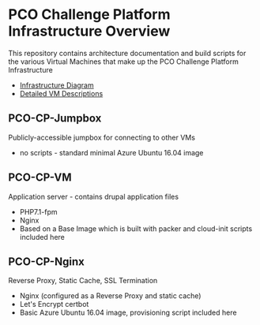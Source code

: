 # PCO Challenge Platform Infrastructure Overview

This repository contains architecture documentation and build scripts for the various Virtual Machines that make up the
PCO Challenge Platform Infrastructure

- [Infrastructure Diagram](PCO%20Challenge%20Platform%20Architecture.png)
- [Detailed VM Descriptions](challenge-platform-server-architecture.md)

## PCO-CP-Jumpbox
Publicly-accessible jumpbox for connecting to other VMs
- no scripts - standard minimal Azure Ubuntu 16.04 image

## PCO-CP-VM
Application server - contains drupal application files
- PHP7.1-fpm
- Nginx
- Based on a Base Image which is built with packer and cloud-init scripts included here

## PCO-CP-Nginx
Reverse Proxy, Static Cache, SSL Termination
- Nginx (configured as a Reverse Proxy and static cache)
- Let's Encrypt certbot
- Basic Azure Ubuntu 16.04 image, provisioning script included here